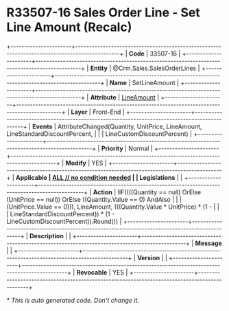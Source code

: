﻿---
erp.type: front-end-business-rule
erp.entity: Crm.Sales.SalesOrderLines
---

# R33507-16 Sales Order Line - Set Line Amount (Recalc)
+----------------------+----------------------------------------------------------------------------------------------+
| **Code**             | 33507-16                                                                                     |
+----------------------+----------------------------------------------------------------------------------------------+
| **Entity**           | @Crm.Sales.SalesOrderLines                                                                   |
+----------------------+----------------------------------------------------------------------------------------------+
| **Name**             | SetLineAmount                                                                                |
+----------------------+----------------------------------------------------------------------------------------------+
| **Attribute**        | [LineAmount](../entities/Crm.Sales.SalesOrderLines.md#lineamount)                            |
+----------------------+----------------------------------------------------------------------------------------------+
| **Layer**            | Front-End                                                                                    |
+----------------------+----------------------------------------------------------------------------------------------+
| **Events**           | AttributeChanged(Quantity, UnitPrice, LineAmount, LineStandardDiscountPercent,               |
|                      | LineCustomDiscountPercent)                                                                   |
+----------------------+----------------------------------------------------------------------------------------------+
| **Priority**         | Normal                                                                                       |
+----------------------+----------------------------------------------------------------------------------------------+
| **Modify**           | YES                                                                                          |
+----------------------+----------------------------------------------------------------------------------------------+
| **Applicable         | [ALL // no condition needed](xref:applicable-legislations)                                   |
| Legislations**       |                                                                                              |
+----------------------+----------------------------------------------------------------------------------------------+
| **Action**           | IIF((((Quantity == null) OrElse (UnitPrice == null)) OrElse ((Quantity.Value == 0) AndAlso   |
|                      | (UnitPrice.Value == 0))), LineAmount, (((Quantity.Value * UnitPrice) * (1 -                  |
|                      | LineStandardDiscountPercent)) * (1 - LineCustomDiscountPercent)).Round())                    |
+----------------------+----------------------------------------------------------------------------------------------+
| **Description**      |                                                                                              |
+----------------------+----------------------------------------------------------------------------------------------+
| **Message**          |                                                                                              |
+----------------------+----------------------------------------------------------------------------------------------+
| **Version**          |                                                                                              |
+----------------------+----------------------------------------------------------------------------------------------+
| **Revocable**        | YES                                                                                          |
+----------------------+----------------------------------------------------------------------------------------------+

*\* This is auto generated code. Don't change it.*

